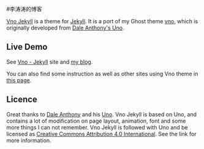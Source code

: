 #李涛涛的博客[Vno Jekyll](https://github.com/onevcat/vno-jekyll) is a theme for [Jekyll](http://jekyllrb.com). It is a port of my Ghost theme [vno](https://github.com/onevcat/vno), which is originally developed from [Dale Anthony's Uno](https://github.com/daleanthony/uno).## Live DemoSee [Vno - Jekyll](http://vno.onevcat.com) site and [my blog](http://onevcat.com).You can also find some instruction as well as other sites using Vno theme in [this page](http://vno.onevcat.com/2016/02/hello-world-vno/).## LicenceGreat thanks to [Dale Anthony](https://github.com/daleanthony) and his [Uno](https://github.com/daleanthony/uno). Vno Jekyll is based on Uno, and contains a lot of modification on page layout, animation, font and some more things I can not remember. Vno Jekyll is followed with Uno and be licensed as [Creative Commons Attribution 4.0 International](http://creativecommons.org/licenses/by/4.0/). See the link for more information.